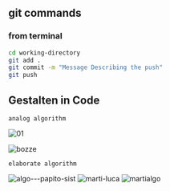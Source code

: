 ## git commands


### from terminal
```bash
cd working-directory
git add .  
git commit -m "Message Describing the push"
git push
```

## Gestalten in Code 

```
analog algorithm

```








![01](https://cloud.githubusercontent.com/assets/23034957/19771416/2c6749a4-9c63-11e6-8571-091066470f56.jpg)

![bozze](https://cloud.githubusercontent.com/assets/23034957/19812070/63ff4692-9d34-11e6-8252-78d4d66a9d92.jpg)


```
elaborate algorithm

```




![algo---papito-sist](https://cloud.githubusercontent.com/assets/23034957/19839450/55bdcab8-9ee2-11e6-8c5e-5ddb5920ad99.png)
![marti-luca](https://cloud.githubusercontent.com/assets/23034957/19839516/c78fcdfc-9ee3-11e6-99bf-3eece9c26c23.png)
![martialgo](https://cloud.githubusercontent.com/assets/23034957/19839992/c65c91a0-9eec-11e6-9d7d-92fb9916410d.png)


 
